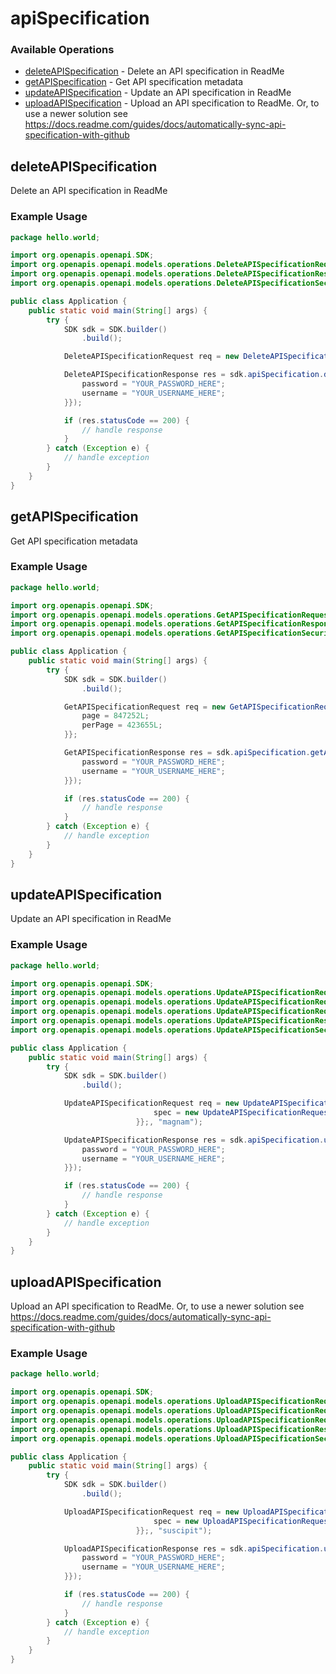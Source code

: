 # apiSpecification

### Available Operations

* [deleteAPISpecification](#deleteapispecification) - Delete an API specification in ReadMe
* [getAPISpecification](#getapispecification) - Get API specification metadata
* [updateAPISpecification](#updateapispecification) - Update an API specification in ReadMe
* [uploadAPISpecification](#uploadapispecification) - Upload an API specification to ReadMe. Or, to use a newer solution see https://docs.readme.com/guides/docs/automatically-sync-api-specification-with-github

## deleteAPISpecification

Delete an API specification in ReadMe

### Example Usage

```java
package hello.world;

import org.openapis.openapi.SDK;
import org.openapis.openapi.models.operations.DeleteAPISpecificationRequest;
import org.openapis.openapi.models.operations.DeleteAPISpecificationResponse;
import org.openapis.openapi.models.operations.DeleteAPISpecificationSecurity;

public class Application {
    public static void main(String[] args) {
        try {
            SDK sdk = SDK.builder()
                .build();

            DeleteAPISpecificationRequest req = new DeleteAPISpecificationRequest("quibusdam");            

            DeleteAPISpecificationResponse res = sdk.apiSpecification.deleteAPISpecification(req, new DeleteAPISpecificationSecurity("unde", "nulla") {{
                password = "YOUR_PASSWORD_HERE";
                username = "YOUR_USERNAME_HERE";
            }});

            if (res.statusCode == 200) {
                // handle response
            }
        } catch (Exception e) {
            // handle exception
        }
    }
}
```

## getAPISpecification

Get API specification metadata

### Example Usage

```java
package hello.world;

import org.openapis.openapi.SDK;
import org.openapis.openapi.models.operations.GetAPISpecificationRequest;
import org.openapis.openapi.models.operations.GetAPISpecificationResponse;
import org.openapis.openapi.models.operations.GetAPISpecificationSecurity;

public class Application {
    public static void main(String[] args) {
        try {
            SDK sdk = SDK.builder()
                .build();

            GetAPISpecificationRequest req = new GetAPISpecificationRequest("corrupti") {{
                page = 847252L;
                perPage = 423655L;
            }};            

            GetAPISpecificationResponse res = sdk.apiSpecification.getAPISpecification(req, new GetAPISpecificationSecurity("error", "deserunt") {{
                password = "YOUR_PASSWORD_HERE";
                username = "YOUR_USERNAME_HERE";
            }});

            if (res.statusCode == 200) {
                // handle response
            }
        } catch (Exception e) {
            // handle exception
        }
    }
}
```

## updateAPISpecification

Update an API specification in ReadMe

### Example Usage

```java
package hello.world;

import org.openapis.openapi.SDK;
import org.openapis.openapi.models.operations.UpdateAPISpecificationRequest;
import org.openapis.openapi.models.operations.UpdateAPISpecificationRequestBody;
import org.openapis.openapi.models.operations.UpdateAPISpecificationRequestBodySpec;
import org.openapis.openapi.models.operations.UpdateAPISpecificationResponse;
import org.openapis.openapi.models.operations.UpdateAPISpecificationSecurity;

public class Application {
    public static void main(String[] args) {
        try {
            SDK sdk = SDK.builder()
                .build();

            UpdateAPISpecificationRequest req = new UpdateAPISpecificationRequest(                new UpdateAPISpecificationRequestBody() {{
                                spec = new UpdateAPISpecificationRequestBodySpec("suscipit".getBytes(), "iure");;
                            }};, "magnam");            

            UpdateAPISpecificationResponse res = sdk.apiSpecification.updateAPISpecification(req, new UpdateAPISpecificationSecurity("debitis", "ipsa") {{
                password = "YOUR_PASSWORD_HERE";
                username = "YOUR_USERNAME_HERE";
            }});

            if (res.statusCode == 200) {
                // handle response
            }
        } catch (Exception e) {
            // handle exception
        }
    }
}
```

## uploadAPISpecification

Upload an API specification to ReadMe. Or, to use a newer solution see https://docs.readme.com/guides/docs/automatically-sync-api-specification-with-github

### Example Usage

```java
package hello.world;

import org.openapis.openapi.SDK;
import org.openapis.openapi.models.operations.UploadAPISpecificationRequest;
import org.openapis.openapi.models.operations.UploadAPISpecificationRequestBody;
import org.openapis.openapi.models.operations.UploadAPISpecificationRequestBodySpec;
import org.openapis.openapi.models.operations.UploadAPISpecificationResponse;
import org.openapis.openapi.models.operations.UploadAPISpecificationSecurity;

public class Application {
    public static void main(String[] args) {
        try {
            SDK sdk = SDK.builder()
                .build();

            UploadAPISpecificationRequest req = new UploadAPISpecificationRequest(                new UploadAPISpecificationRequestBody() {{
                                spec = new UploadAPISpecificationRequestBodySpec("delectus".getBytes(), "tempora");;
                            }};, "suscipit");            

            UploadAPISpecificationResponse res = sdk.apiSpecification.uploadAPISpecification(req, new UploadAPISpecificationSecurity("molestiae", "minus") {{
                password = "YOUR_PASSWORD_HERE";
                username = "YOUR_USERNAME_HERE";
            }});

            if (res.statusCode == 200) {
                // handle response
            }
        } catch (Exception e) {
            // handle exception
        }
    }
}
```
